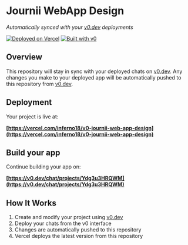 # Journii WebApp Design

*Automatically synced with your [v0.dev](https://v0.dev) deployments*

[![Deployed on Vercel](https://img.shields.io/badge/Deployed%20on-Vercel-black?style=for-the-badge&logo=vercel)](https://vercel.com/inferno18/v0-journii-web-app-design)
[![Built with v0](https://img.shields.io/badge/Built%20with-v0.dev-black?style=for-the-badge)](https://v0.dev/chat/projects/Ydg3u3HRQWM)

## Overview

This repository will stay in sync with your deployed chats on [v0.dev](https://v0.dev).
Any changes you make to your deployed app will be automatically pushed to this repository from [v0.dev](https://v0.dev).

## Deployment

Your project is live at:

**[https://vercel.com/inferno18/v0-journii-web-app-design](https://vercel.com/inferno18/v0-journii-web-app-design)**

## Build your app

Continue building your app on:

**[https://v0.dev/chat/projects/Ydg3u3HRQWM](https://v0.dev/chat/projects/Ydg3u3HRQWM)**

## How It Works

1. Create and modify your project using [v0.dev](https://v0.dev)
2. Deploy your chats from the v0 interface
3. Changes are automatically pushed to this repository
4. Vercel deploys the latest version from this repository